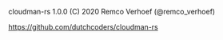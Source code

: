 cloudman-rs 1.0.0 
(C) 2020 Remco Verhoef (@remco_verhoef)


https://github.com/dutchcoders/cloudman-rs


